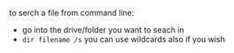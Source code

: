to serch a file from command line:
- go into the drive/folder you want to seach in
- `dir filename /s` you can use wildcards also if you wish
